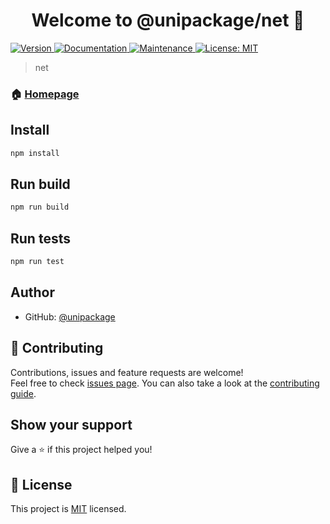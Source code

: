 <h1 align="center">Welcome to @unipackage/net 👋</h1>
<p>
  <a href="https://www.npmjs.com/package/@unipackage/net" target="_blank">
    <img alt="Version" src="https://img.shields.io/npm/v/@unipackage/net.svg">
  </a>
  <a href="https://github.com/unipackage/net#readme" target="_blank">
    <img alt="Documentation" src="https://img.shields.io/badge/documentation-yes-brightgreen.svg" />
  </a>
  <a href="https://github.com/unipackage/net/graphs/commit-activity" target="_blank">
    <img alt="Maintenance" src="https://img.shields.io/badge/Maintained%3F-yes-green.svg" />
  </a>
  <a href="https://github.com/unipackage/net/blob/master/LICENSE" target="_blank">
    <img alt="License: MIT" src="https://img.shields.io/badge/License-MIT-yellow.svg" />
  </a>
</p>

> net

### 🏠 [Homepage](https://github.com/unipackage/net#readme)

## Install

```sh
npm install
```
## Run build

```sh
npm run build
```

## Run tests

```sh
npm run test
```

## Author

* GitHub: [@unipackage](https://github.com/unipackage)

## 🤝 Contributing

Contributions, issues and feature requests are welcome!<br />Feel free to check [issues page](https://github.com/unipackage/net/issues). You can also take a look at the [contributing guide](https://github.com/unipackage/net/blob/master/CONTRIBUTING.md).

## Show your support

Give a ⭐️ if this project helped you!

## 📝 License

This project is [MIT](https://github.com/unipackage/net/blob/master/LICENSE) licensed.
